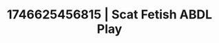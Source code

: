 ---
categories:
- AI-generated
- Whipped cream play
- Morning seduction
- Dirty whispers
- Punk lovers
- Hands-on body
- ASMR
- Cosplay
image: /assets/images/1746625456815.jpg
layout: post
seo:
  description: Featured content with premium Scat Fetish, ABDL Play. HD images available.
  keywords: Scat Fetish, ABDL Play
  og_image: /assets/images/1746625456815.jpg
  schema_type: VisualArtwork
tags:
- ABDL Play
- Scat Fetish
- '#1746625456815'
title: 1746625456815 | Scat Fetish ABDL Play
---